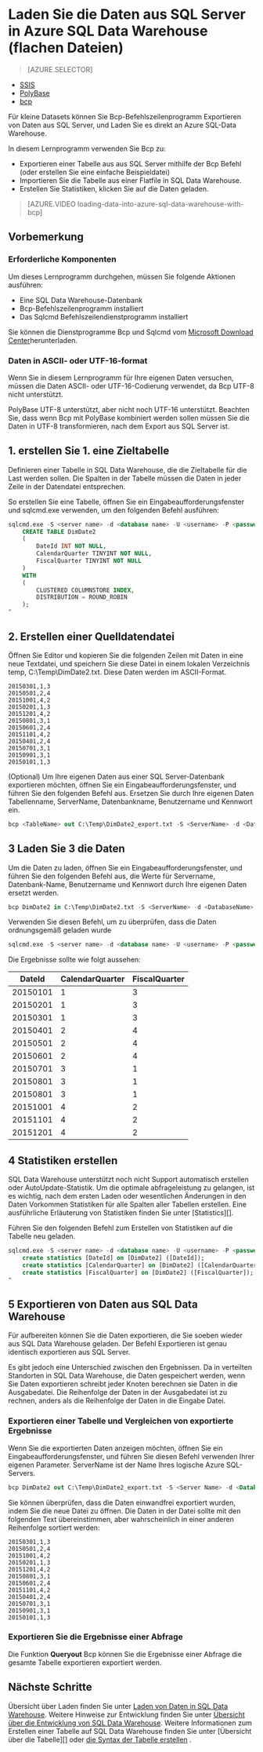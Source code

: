 <properties
   pageTitle="Laden Sie die Daten aus SQL Server in Azure SQL-Data Warehouse (Bcp) | Microsoft Azure"
   description="Für eine kleine Datengröße verwendet Bcp Daten aus SQL Server in flachen Dateien exportieren und importieren Sie die Daten direkt in Azure SQL-Data Warehouse ein."
   services="sql-data-warehouse"
   documentationCenter="NA"
   authors="lodipalm"
   manager="barbkess"
   editor=""/>

<tags
   ms.service="sql-data-warehouse"
   ms.devlang="NA"
   ms.topic="article"
   ms.tgt_pltfrm="NA"
   ms.workload="data-services"
   ms.date="06/30/2016"
   ms.author="lodipalm;barbkess;sonyama"/>


# <a name="load-data-from-sql-server-into-azure-sql-data-warehouse-flat-files"></a>Laden Sie die Daten aus SQL Server in Azure SQL Data Warehouse (flachen Dateien)

> [AZURE.SELECTOR]
- [SSIS](sql-data-warehouse-load-from-sql-server-with-integration-services.md)
- [PolyBase](sql-data-warehouse-load-from-sql-server-with-polybase.md)
- [bcp](sql-data-warehouse-load-from-sql-server-with-bcp.md)

Für kleine Datasets können Sie Bcp-Befehlszeilenprogramm Exportieren von Daten aus SQL Server, und Laden Sie es direkt an Azure SQL-Data Warehouse.

In diesem Lernprogramm verwenden Sie Bcp zu:

- Exportieren einer Tabelle aus aus SQL Server mithilfe der Bcp Befehl (oder erstellen Sie eine einfache Beispieldatei)
- Importieren Sie die Tabelle aus einer Flatfile in SQL Data Warehouse.
- Erstellen Sie Statistiken, klicken Sie auf die Daten geladen.

>[AZURE.VIDEO loading-data-into-azure-sql-data-warehouse-with-bcp]

## <a name="before-you-begin"></a>Vorbemerkung

### <a name="prerequisites"></a>Erforderliche Komponenten

Um dieses Lernprogramm durchgehen, müssen Sie folgende Aktionen ausführen:

- Eine SQL Data Warehouse-Datenbank
- Bcp-Befehlszeilenprogramm installiert
- Das Sqlcmd Befehlszeilendienstprogramm installiert

Sie können die Dienstprogramme Bcp und Sqlcmd vom [Microsoft Download Center][]herunterladen.

### <a name="data-in-ascii-or-utf-16-format"></a>Daten in ASCII- oder UTF-16-format

Wenn Sie in diesem Lernprogramm für Ihre eigenen Daten versuchen, müssen die Daten ASCII- oder UTF-16-Codierung verwendet, da Bcp UTF-8 nicht unterstützt. 

PolyBase UTF-8 unterstützt, aber nicht noch UTF-16 unterstützt. Beachten Sie, dass wenn Bcp mit PolyBase kombiniert werden sollen müssen Sie die Daten in UTF-8 transformieren, nach dem Export aus SQL Server ist. 


## <a name="1-create-a-destination-table"></a>1. erstellen Sie 1. eine Zieltabelle

Definieren einer Tabelle in SQL Data Warehouse, die die Zieltabelle für die Last werden sollen. Die Spalten in der Tabelle müssen die Daten in jeder Zeile in der Datendatei entsprechen.

So erstellen Sie eine Tabelle, öffnen Sie ein Eingabeaufforderungsfenster und sqlcmd.exe verwenden, um den folgenden Befehl ausführen:


```sql
sqlcmd.exe -S <server name> -d <database name> -U <username> -P <password> -I -Q "
    CREATE TABLE DimDate2
    (
        DateId INT NOT NULL,
        CalendarQuarter TINYINT NOT NULL,
        FiscalQuarter TINYINT NOT NULL
    )
    WITH
    (
        CLUSTERED COLUMNSTORE INDEX,
        DISTRIBUTION = ROUND_ROBIN
    );
"
```


## <a name="2-create-a-source-data-file"></a>2. Erstellen einer Quelldatendatei

Öffnen Sie Editor und kopieren Sie die folgenden Zeilen mit Daten in eine neue Textdatei, und speichern Sie diese Datei in einem lokalen Verzeichnis temp, C:\Temp\DimDate2.txt. Diese Daten werden im ASCII-Format.

```
20150301,1,3
20150501,2,4
20151001,4,2
20150201,1,3
20151201,4,2
20150801,3,1
20150601,2,4
20151101,4,2
20150401,2,4
20150701,3,1
20150901,3,1
20150101,1,3
```

(Optional) Um Ihre eigenen Daten aus einer SQL Server-Datenbank exportieren möchten, öffnen Sie ein Eingabeaufforderungsfenster, und führen Sie den folgenden Befehl aus. Ersetzen Sie durch Ihre eigenen Daten Tabellenname, ServerName, Datenbankname, Benutzername und Kennwort ein.

```sql
bcp <TableName> out C:\Temp\DimDate2_export.txt -S <ServerName> -d <DatabaseName> -U <Username> -P <Password> -q -c -t ','
```



## <a name="3-load-the-data"></a>3 Laden Sie 3 die Daten
Um die Daten zu laden, öffnen Sie ein Eingabeaufforderungsfenster, und führen Sie den folgenden Befehl aus, die Werte für Servername, Datenbank-Name, Benutzername und Kennwort durch Ihre eigenen Daten ersetzt werden.

```sql
bcp DimDate2 in C:\Temp\DimDate2.txt -S <ServerName> -d <DatabaseName> -U <Username> -P <password> -q -c -t  ','
```

Verwenden Sie diesen Befehl, um zu überprüfen, dass die Daten ordnungsgemäß geladen wurde

```sql
sqlcmd.exe -S <server name> -d <database name> -U <username> -P <password> -I -Q "SELECT * FROM DimDate2 ORDER BY 1;"
```

Die Ergebnisse sollte wie folgt aussehen:

DateId |CalendarQuarter |FiscalQuarter
----------- |--------------- |-------------
20150101 |1 |3
20150201 |1 |3
20150301 |1 |3
20150401 |2 |4
20150501 |2 |4
20150601 |2 |4
20150701 |3 |1
20150801 |3 |1
20150801 |3 |1
20151001 |4 |2
20151101 |4 |2
20151201 |4 |2

## <a name="4-create-statistics"></a>4 Statistiken erstellen

SQL Data Warehouse unterstützt noch nicht Support automatisch erstellen oder AutoUpdate-Statistik. Um die optimale abfrageleistung zu gelangen, ist es wichtig, nach dem ersten Laden oder wesentlichen Änderungen in den Daten Vorkommen Statistiken für alle Spalten aller Tabellen erstellen. Eine ausführliche Erläuterung von Statistiken finden Sie unter [Statistics][]. 

Führen Sie den folgenden Befehl zum Erstellen von Statistiken auf die Tabelle neu geladen.

```sql
sqlcmd.exe -S <server name> -d <database name> -U <username> -P <password> -I -Q "
    create statistics [DateId] on [DimDate2] ([DateId]);
    create statistics [CalendarQuarter] on [DimDate2] ([CalendarQuarter]);
    create statistics [FiscalQuarter] on [DimDate2] ([FiscalQuarter]);
"
```

## <a name="5-export-data-from-sql-data-warehouse"></a>5 Exportieren von Daten aus SQL Data Warehouse
Für aufbereiten können Sie die Daten exportieren, die Sie soeben wieder aus SQL Data Warehouse geladen.  Der Befehl Exportieren ist genau identisch exportieren aus SQL Server.

Es gibt jedoch eine Unterschied zwischen den Ergebnissen. Da in verteilten Standorten in SQL Data Warehouse, die Daten gespeichert werden, wenn Sie Daten exportieren schreibt jeder Knoten berechnen sie Daten in die Ausgabedatei. Die Reihenfolge der Daten in der Ausgabedatei ist zu rechnen, anders als die Reihenfolge der Daten in die Eingabe Datei.

### <a name="export-a-table-and-compare-exported-results"></a>Exportieren einer Tabelle und Vergleichen von exportierte Ergebnisse

Wenn Sie die exportierten Daten anzeigen möchten, öffnen Sie ein Eingabeaufforderungsfenster, und führen Sie diesen Befehl verwenden Ihrer eigenen Parameter. ServerName ist der Name Ihres logische Azure SQL-Servers.

```sql
bcp DimDate2 out C:\Temp\DimDate2_export.txt -S <Server Name> -d <Database Name> -U <Username> -P <password> -q -c -t ','
```
Sie können überprüfen, dass die Daten einwandfrei exportiert wurden, indem Sie die neue Datei zu öffnen. Die Daten in der Datei sollte mit den folgenden Text übereinstimmen, aber wahrscheinlich in einer anderen Reihenfolge sortiert werden:

```
20150301,1,3
20150501,2,4
20151001,4,2
20150201,1,3
20151201,4,2
20150801,3,1
20150601,2,4
20151101,4,2
20150401,2,4
20150701,3,1
20150901,3,1
20150101,1,3
```

### <a name="export-the-results-of-a-query"></a>Exportieren Sie die Ergebnisse einer Abfrage

Die Funktion **Queryout** Bcp können Sie die Ergebnisse einer Abfrage die gesamte Tabelle exportieren exportiert werden. 

## <a name="next-steps"></a>Nächste Schritte
Übersicht über Laden finden Sie unter [Laden von Daten in SQL Data Warehouse][].
Weitere Hinweise zur Entwicklung finden Sie unter [Übersicht über die Entwicklung von SQL Data Warehouse][].
Weitere Informationen zum Erstellen einer Tabelle auf SQL Data Warehouse finden Sie unter [Übersicht über die Tabelle][] oder [die Syntax der Tabelle erstellen][] .

<!--Image references-->

<!--Article references-->

[Laden von Daten in SQL Data Warehouse]: ./sql-data-warehouse-overview-load.md
[Übersicht über die Entwicklung von SQL Data Warehouse]: ./sql-data-warehouse-overview-develop.md
[Tabelle (Übersicht)]: ./sql-data-warehouse-tables-overview.md
[Statistik]: ./sql-data-warehouse-tables-statistics.md

<!--MSDN references-->
[bcp]: https://msdn.microsoft.com/library/ms162802.aspx
[Die Syntax der Tabelle erstellen]: https://msdn.microsoft.com/library/mt203953.aspx

<!--Other Web references-->
[Microsoft Download Center]: https://www.microsoft.com/download/details.aspx?id=36433

